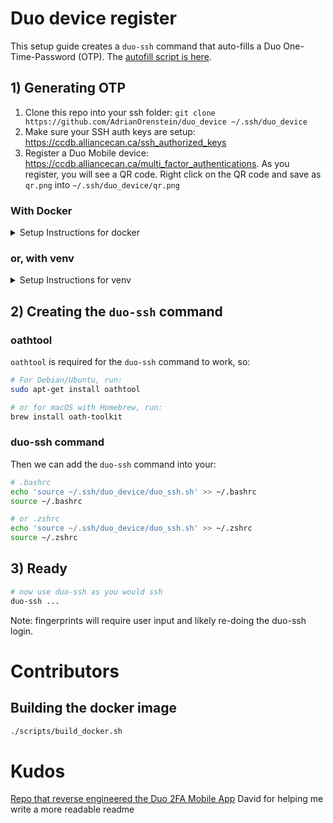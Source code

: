 # Duo device register

This setup guide creates a `duo-ssh` command that auto-fills a Duo One-Time-Password (OTP). The [autofill script is here](https://github.com/AdrianOrenstein/duo_device/blob/main/duo_ssh.sh).

## 1) Generating OTP

1. Clone this repo into your ssh folder: `git clone https://github.com/AdrianOrenstein/duo_device ~/.ssh/duo_device`
2. Make sure your SSH auth keys are setup: https://ccdb.alliancecan.ca/ssh_authorized_keys
3. Register a Duo Mobile device: https://ccdb.alliancecan.ca/multi_factor_authentications. As you register, you will see a QR code. Right click on the QR code and save as `qr.png` into `~/.ssh/duo_device/qr.png`

### With Docker

<details>
<summary>Setup Instructions for docker</summary>

```bash
docker run --rm -it -w /app --volume=$(pwd):/app/:rw adrianorenstein/duo_device_register:latest zbarimg qr.png | sed 's/QR-Code:duo:\/\/\(.*\)/\1/'
```

Replace `XXXXXXXXXX-YYYYYYYYYYYYYYYYYYYYYYYYYYYYYYYYYYY` below with the output of the command above.
```bash
docker run --rm -it -w /app --volume=$(pwd):/app/:rw adrianorenstein/duo_device_register:latest python duo_activate.py XXXXXXXXXX-YYYYYYYYYYYYYYYYYYYYYYYYYYYYYYYYYYY

# Make sure only your user can read the files in this directory. Stops other users from reading your hotp secret. https://linuxize.com/post/chmod-command-in-linux/#symbolic-text-method
rm ~/.ssh/duo_device/qr.png
chmod u=rwx,go= ~/.ssh/duo_device
find ~/.ssh/duo_device -type f -exec chmod 600 {} \;
find ~/.ssh/duo_device -type d -exec chmod 700 {} \;
chmod u=rwx,go= ~/.ssh/duo_device/duo_ssh.sh
```
</details>

### or, with venv

<details>
<summary>Setup Instructions for venv</summary>

#### zbarimg
Need `zbarimg` to extract the hotp code.
```bash
# For Debian/Ubuntu, run:
apt-get install -y zbar-tools libzbar-dev

# or for macOS with Homebrew, run:
brew install zbar


zbarimg qr.png | sed 's/QR-Code:duo:\/\/\(.*\)/\1/'
```

#### duo_activate
Replace `XXXXXXXXXX-YYYYYYYYYYYYYYYYYYYYYYYYYYYYYYYYYYY` below with the output of the command above.

```bash
virtualenv -p python3.11 venv
./venv/bin/python3.11 -m pip install pyotp requests pycryptodome pyqrcode
./venv/bin/python3.11 duo_activate.py XXXXXXXXXX-YYYYYYYYYYYYYYYYYYYYYYYYYYYYYYYYYYY

# This is a comment on better practices. We'd like to make sure only your user can read or execute the files in this directory. These commands stop other users from reading your hotp secret, and only lets your account increment the hotp. 
chmod -R 600 ~/.ssh/duo_device
```

</details>

## 2) Creating the `duo-ssh` command

### oathtool
`oathtool` is required for the `duo-ssh` command to work, so:
```bash
# For Debian/Ubuntu, run:
sudo apt-get install oathtool

# or for macOS with Homebrew, run:
brew install oath-toolkit
```

### duo-ssh command
Then we can add the `duo-ssh` command into your:
```bash
# .bashrc
echo 'source ~/.ssh/duo_device/duo_ssh.sh' >> ~/.bashrc
source ~/.bashrc

# or .zshrc
echo 'source ~/.ssh/duo_device/duo_ssh.sh' >> ~/.zshrc
source ~/.zshrc
```


## 3) Ready



```bash
# now use duo-ssh as you would ssh
duo-ssh ...
```

Note: fingerprints will require user input and likely re-doing the duo-ssh login. 

# Contributors

## Building the docker image

```bash
./scripts/build_docker.sh
```


# Kudos
[Repo that reverse engineered the Duo 2FA Mobile App](https://github.com/revalo/duo-bypass)
David for helping me write a more readable readme
